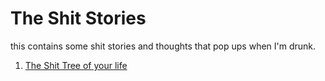 # The Shit Stories 
this contains some shit stories and thoughts that pop ups when I'm drunk. 

1. [The Shit Tree of your life](./The-tree.md)